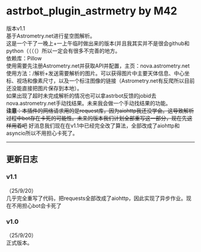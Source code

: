 # astrbot_plugin_astrmetry  by M42
版本v1.1  
基于Astrometry.net进行星空图解析。  
这是一个干了一晚上+一上午临时做出来的版本(并且我其实并不是很会github和python（（（（）所以一定会有很多不完善的地方。  
依赖库：Pillow  
使用需要先注册Astrometry.net并获取API并配置，主页：nova.astrometry.net  
使用方法：/解析+发送需要解析的图片。可以获得图片中主要天体信息、中心坐标、视场和像素尺寸，以及一个标注图像的链接（Astrometry.net有反爬所以目前还没能直接把图片保存到本地）。  
如果出现了超时未完成解析的情况也可以拿astrbot反馈的jobid去nova.astrometry.net手动找结果。未来我会做一个手动找结果的功能。  
~~**注意**：本插件的网络请求用的是request库，因为aiohttp我还没学会。这导致解析过程中bot存在卡死的可能性。未来的版本我们计划全部重写这一部分，现在先这样用着吧~~ 好消息我们现在在v1.1中已经完全改了算法，全部改成了aiohttp和asyncio所以不用担心卡死了。
***
## 更新日志 ##  

### v1.1
（25/9/20）  
几乎完全重写了代码，把requests全部改成了aiohttp，因此实现了异步作业。现在不用担心bot会卡死了

### v1.0
（25/9/20）  
正式版本。

